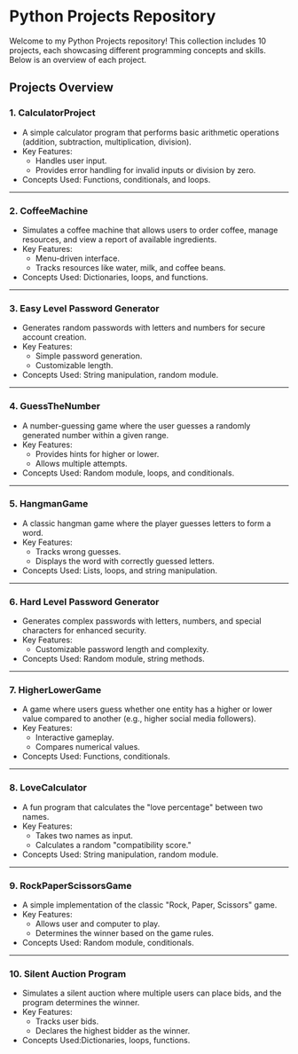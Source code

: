 # Python Projects Repository

Welcome to my Python Projects repository! This collection includes 10 projects, each showcasing different programming concepts and skills. Below is an overview of each project.

## Projects Overview

### 1. CalculatorProject
   - A simple calculator program that performs basic arithmetic operations (addition, subtraction, multiplication, division).
  - Key Features: 
     - Handles user input.
     - Provides error handling for invalid inputs or division by zero.
   - Concepts Used: Functions, conditionals, and loops.

---

### 2. CoffeeMachine
   - Simulates a coffee machine that allows users to order coffee, manage resources, and view a report of available ingredients.
   - Key Features: 
     - Menu-driven interface.
     - Tracks resources like water, milk, and coffee beans.
   - Concepts Used: Dictionaries, loops, and functions.

---

### 3. Easy Level Password Generator
   - Generates random passwords with letters and numbers for secure account creation.
   - Key Features:
     - Simple password generation.
     - Customizable length.
   - Concepts Used: String manipulation, random module.
     
---

### 4. GuessTheNumber
   - A number-guessing game where the user guesses a randomly generated number within a given range.
   - Key Features:
     - Provides hints for higher or lower.
     - Allows multiple attempts.
   - Concepts Used: Random module, loops, and conditionals.
     
---

### 5. HangmanGame
   - A classic hangman game where the player guesses letters to form a word.
   - Key Features: 
     - Tracks wrong guesses.
     - Displays the word with correctly guessed letters.
   - Concepts Used: Lists, loops, and string manipulation.
     
---

### 6. Hard Level Password Generator
   - Generates complex passwords with letters, numbers, and special characters for enhanced security.
   - Key Features:
     - Customizable password length and complexity.
   - Concepts Used: Random module, string methods.

---

### 7. HigherLowerGame
   - A game where users guess whether one entity has a higher or lower value compared to another (e.g., higher social media followers).
   - Key Features: 
     - Interactive gameplay.
     - Compares numerical values.
   - Concepts Used: Functions, conditionals.

---

### 8. LoveCalculator
   - A fun program that calculates the "love percentage" between two names.
   - Key Features: 
     - Takes two names as input.
     - Calculates a random "compatibility score."
   - Concepts Used: String manipulation, random module.
     
---

### 9. RockPaperScissorsGame
   - A simple implementation of the classic "Rock, Paper, Scissors" game.
   - Key Features: 
     - Allows user and computer to play.
     - Determines the winner based on the game rules.
   - Concepts Used: Random module, conditionals.

---

### 10. Silent Auction Program
   - Simulates a silent auction where multiple users can place bids, and the program determines the winner.
   - Key Features:
     - Tracks user bids.
     - Declares the highest bidder as the winner.
   - Concepts Used:Dictionaries, loops, functions.
